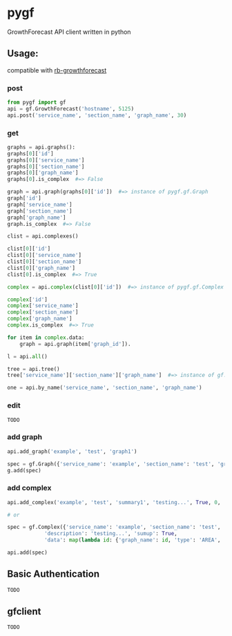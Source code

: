 pygf
====

GrowthForecast API client written in python

Usage:
----

compatible with [rb-growthforecast](https://github.com/tagomoris/rb-growthforecast)

### post

```python
from pygf import gf
api = gf.GrowthForecast('hostname', 5125)
api.post('service_name', 'section_name', 'graph_name', 30)
```

### get

```python
graphs = api.graphs():
graphs[0]['id']
graphs[0]['service_name']
graphs[0]['section_name']
graphs[0]['graph_name']
graphs[0].is_complex  #=> False

graph = api.graph(graphs[0]['id'])  #=> instance of pygf.gf.Graph
graph['id']
graph['service_name']
graph['section_name']
graph['graph_name']
graph.is_complex  #=> False

clist = api.complexes()

clist[0]['id']
clist[0]['service_name']
clist[0]['section_name']
clist[0]['graph_name']
clist[0].is_complex  #=> True

complex = api.complex(clist[0]['id'])  #=> instance of pygf.gf.Complex

complex['id']
complex['service_name']
complex['section_name']
complex['graph_name']
complex.is_complex  #=> True

for item in complex.data:
    graph = api.graph(item['graph_id']).

l = api.all()

tree = api.tree()
tree['service_name']['section_name']['graph_name']  #=> instance of gf.Graph

one = api.by_name('service_name', 'section_name', 'graph_name')
```

### edit

```
TODO
```


### add graph

```python
api.add_graph('example', 'test', 'graph1')

spec = gf.Graph({'service_name': 'example', 'section_name': 'test', 'graph_name': 'graph2'})
g.add(spec)
```

### add complex

```python
api.add_complex('example', 'test', 'summary1', 'testing...', True, 0, 'AREA', 'gauge', True, [graph1['id'], graph2['id']])

# or

spec = gf.Complex({'service_name': 'example', 'section_name': 'test', 'graph_name': 'summary2',
            'description': 'testing...', 'sumup': True,
            'data': map(lambda id: {'graph_name': id, 'type': 'AREA', 'gmode': 'gauge', 'stack': True}, graph_id_list)})

api.add(spec)
```

Basic Authentication
----

```python
TODO
```

gfclient
----

```python
TODO
```
